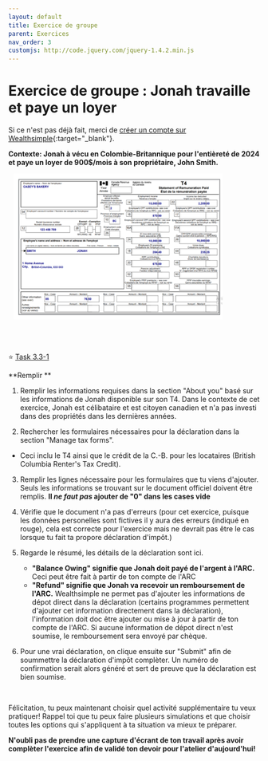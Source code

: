 ```yaml
---
layout: default
title: Exercice de groupe
parent: Exercices
nav_order: 3
customjs: http://code.jquery.com/jquery-1.4.2.min.js
---
```


# Exercice de groupe : Jonah travaille et paye un loyer

Si ce n'est pas déjà fait, merci de [créer un compte sur Wealthsimple](https://my.wealthsimple.com/app/public/signup/){:target="_blank"}.

**Contexte: Jonah à vécu en Colombie-Britannique pour l'entièreté de 2024 et paye un loyer de 900$/mois à son propriétaire, John Smith.**

<img src="my_folder/1.png" alt="T4 pour Jonah de Casey's Bakery" style=";width:420px;margin-left:10px;">

<br><br>

<div class="task-box" markdown="1">

⭐ <u>Task 3.3-1</u>

**Remplir **

1.  Remplir les informations requises dans la section "About you" basé sur les informations de Jonah disponible sur son T4. Dans le contexte de cet exercice, Jonah est célibataire et est citoyen canadien et n'a pas investi dans des propriétés dans les dernières années. 

2.  Rechercher les formulaires nécessaires pour la déclaration dans la section "Manage tax forms".
   - Ceci inclu le T4 ainsi que le crédit de la C.-B. pour les locataires (British Columbia Renter's Tax Credit).

3. Remplir les lignes nécessaire pour les formulaires que tu viens d'ajouter. Seuls les informations se trouvant sur le document officiel doivent être remplis. **Il *ne faut pas* ajouter de "0" dans les cases vide**
   
4. Vérifie que le document n'a pas d'erreurs (pour cet exercice, puisque les données personelles sont fictives il y aura des erreurs (indiqué en rouge), cela est correcte pour l'exercice mais ne devrait pas être le cas lorsque tu fait ta propore déclaration d'impôt.)
   
5. Regarde le résumé, les détails de la déclaration sont ici.
   - **"Balance Owing" signifie que Jonah doit payé de l'argent à l'ARC.** Ceci peut être fait à partir de ton compte de l'ARC
   - **"Refund" signifie que Jonah va recevoir un remboursement de l'ARC.** Wealthsimple ne permet pas d'ajouter les informations de dépot direct dans la déclaration (certains programmes permettent d'ajouter cet information directement dans la déclaration), l'information doit doc être ajouter ou mise à jour à partir de ton compte de l'ARC. Si aucune information de dépot direct n'est soumise, le remboursement sera envoyé par chèque. 
  
6. Pour une vrai déclaration, on clique ensuite sur "Submit" afin de soummettre la déclaration d'impôt complèter. Un numéro de confirmation serait alors généré et sert de preuve que la déclaration est bien soumise. 

<br>

  
Félicitation, tu peux maintenant choisir quel activité supplémentaire tu veux pratiquer! Rappel toi que tu peux faire plusieurs simulations et que choisir toutes les options qui s'appliquent à ta situation va mieux te préparer. 

**N'oubli pas de prendre une capture d'écrant de ton travail après avoir complèter l'exercice afin de validé ton devoir pour l'atelier d'aujourd'hui!**


<script>  

[NEXT STEP: RStudio Integration](Ex.1.html){: .btn .btn-blue }
